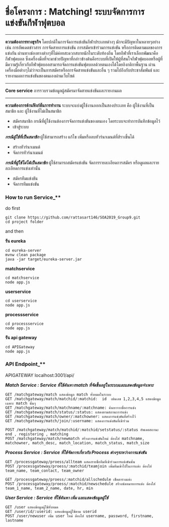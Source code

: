 # **ชื่อโครงการ** : Matching! ระบบจัดการการแข่งขันกีฬาฟุตบอล
***
**ความต้องการทางธุรกิจ**
โดยปกติในการจัดการแข่งขันกีฬาประเภทต่างๆ มักจะมีปัญหาในหลายๆอย่าง เช่น การอัพเดตข่าวสาร การจัดสายการแข่งขัน การสมัครเข้าร่วมการแข่งขัน หรือการติดตามผลของการแข่งกัน ผ่านทางช่องทางต่างๆที่ไม่ค่อยสะดวกสบายนักในระดับท้องถิ่น โดยกีฬาที่เราเลือกพัฒนาคือกีฬาฟุตบอล ซึ่งเครื่องมือที่จะมาช่วยปัญหาที่กล่าวข้างต้นคือระบบที่เปิดให้ผู้ที่สนใจกีฬาฟุตบอลหรือผู้ที่มีความรู้เกี่ยวกับกีฬาฟุตบอลสามารถจัดการแข่งขันฟุตบอลด้วยตนเองได้โดยอิงกติกาพื้นฐาน ผ่านเครื่องมือต่างๆไม่ว่าจะเป็นการสมัครหรือการจัดสายแข่งขันและอื่น ๆ รวมไปถึงกับประชาสัมพันธ์ และรายงานผลการแข่งขันของตนเองผ่านเว็บไซต์
***
**Core service**
การรวบรวมข้อมูลผู้สมัครมาจัดสายแข่งขันและรายงานผล
***
**ความต้องการด้านฟังก์ชันการทำงาน**
ระบบจะแบ่งผู้ใช้งานออกเป็นสองประเภท คือ ผู้ใช้งานที่เป็นสมาชิก และ ผู้ใช้งานที่ไม่เป็นสมาชิก


* สมัครสมาชิก กรณีที่ผู้ใช้งานต้องการจัดการแข่งขันของตนเอง โดยระบบจะทำการบันทึกข้อมูลไว้
* เข้าสู่ระบบ

**_กรณีผู้ใช้ที่เป็นสมาชิก_**
 ผู้ใช้สามารถสร้าง แก้ไข เพิ่มหรือลบทัวร์นาเมนต์ที่ส้รางขึ้นได้
* สร้างทัวร์นาเมนต์ 
* จัดการทัวร์นาเมนต์ 

**_กรณีที่ผู้ใช้ไม่ได้เป็นสมาชิก_**
 ผู้ใช้สามารถสมัครแข่งขัน จัดการรายละเอียดการสมัคร หรือดูผลและรายละเอียดการแข่งเท่านั้น
* สมัครทีมแข่งขัน
* จัดการทีมแข่งขัน


### How to run Service_**
do first
```
git clone https://github.com/rattasart146/SOA2019_Group9.git
cd project folder
```
and then


**รัน eureka**
``` 
cd eureka-server
mvnw clean package
java -jar target/eureka-server.jar
```

**matchservice**
``` 
cd matchservice
node app.js
```
**userservice**
```
cd userservice
node app.js
```
**processservice**
```
cd processservice
node app.js
```

**รัน api gateway**
```
cd APIGateway
node app.js
```

 ### API Endpoint_**

APIGATEWAY  localhost:3001/api/

**_Match Service : Service ที่ใช้ค้นหา match ที่จัดขึ้นอยู่ในระบบและแสดงข้อมูลจำเพาะ_**
```
GET /matchgateway/match แสดงข้อมูล match ทั้งหมดในระบบ
GET /matchgateway/match/matchid/:matchid:  id  เช่นเลข 1,2,3,4,5 แสดงข้อมูลเฉพาะ match นั้นๆ
GET /matchgateway/match/matchname/:matchname: ค้นหาจากชื่อการแข่ง
GET /matchgateway/match/status/:status: แสดงตามสถานะการแข่ง
GET /matchgateway/match/owner/:matchowner: แสดงการแข่งขันที่สร้างไว้
GET /matchgateway/match/join/:username: แสดงการแข่งขันที่เข้าร่วม

POST /matchgateway/match/matchid/:matchid/setstatus/:status อัพเดตสถานะ end , registering , matching
POST /matchgateway/match/newmatch สร้างการแข่งขันใหม่ ต้องใส่ matchname, matchowner, match_desc, match_location, match_status, match_size
```

**_Process Service : Service ที่ใช้จัดการเกี่ยวกับ Process ต่างๆระหว่างการแข่งขัน_**
```
GET /processgateway/proess/allteam แสดงรายชื่อทีมที่เข้าร่วมการแข่งขันนั้น
POST /processgateway/proess/:matchid/teamjoin เพิ่มทีมเข้าไปในการแข่ง ต้องใส่ team_name, team_contact, team_owner

GET /processgateway/proess/:matchid/allschedule เช็คตารางแข่ง
POST /processgateway/proess/:matchid/newschedule สร้างนัดหมายการแข่ง ต้องใส่ team_1_name, team_2_name, date, hr, min
```

**_User Service : Service ที่ใช้ค้นหา เพิ่ม และแสดงข้อมูลผู้ใช้_**
```
GET /user แสดงข้อมูลผู้ใช้ทั้งหมด
GET /user/id/:userid: แสดงข้อมูลผู้ใช้ตาม userid
POST /user/newuser เพิ่ม user ใหม่ ต้องใส่ username, password, firstname, lastname
```
